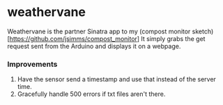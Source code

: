 # weathervane

Weathervane is the partner Sinatra app to my (compost monitor sketch)[https://github.com/jsimms/compost_monitor]
It simply grabs the get request sent from the Arduino and displays it on a webpage.
  


### Improvements
1. Have the sensor send a timestamp and use that instead of the server time.
2. Gracefully handle 500 errors if txt files aren't there.
